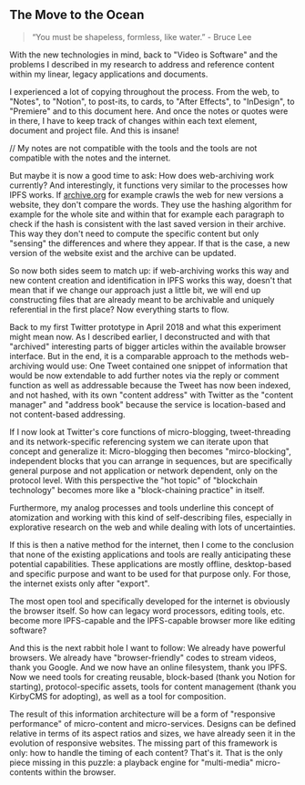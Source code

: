 ## The Move to the Ocean

> “You must be shapeless, formless, like water.” - Bruce Lee

With the new technologies in mind, back to "Video is Software" and the problems I described in my research to address and reference content within my linear, legacy applications and documents.

I experienced a lot of copying throughout the process. From the web, to "Notes", to "Notion", to post-its, to cards, to "After Effects", to "InDesign", to "Premiere" and to this document here. And once the notes or quotes were in there, I have to keep track of changes within each text element, document and project file. And this is insane!

// My notes are not compatible with the tools and the tools are not compatible with the notes and the internet.

But maybe it is now a good time to ask: How does web-archiving work currently? And interestingly, it functions very similar to the processes how IPFS works. If [archive.org](https://archive.org/) for example crawls the web for new versions a website, they don't compare the words. They use the hashing algorithm for example for the whole site and within that for example each paragraph to check if the hash is consistent with the last saved version in their archive. This way they don't need to compute the specific content but only "sensing" the differences and where they appear. If that is the case, a new version of the website exist and the archive can be updated.

So now both sides seem to match up: if web-archiving works this way and new content creation and identification in IPFS works this way, doesn't that mean that if we change our approach just a little bit, we will end up constructing files that are already meant to be archivable and uniquely referential in the first place? Now everything starts to flow.

Back to my first Twitter prototype in April 2018 and what this experiment might mean now. As I described earlier, I deconstructed and with that "archived" interesting parts of bigger articles within the available browser interface. But in the end, it is a comparable approach to the methods web-archiving would use: One Tweet contained one snippet of information that would be now extendable to add further notes via the reply or comment function as well as addressable because the Tweet has now been indexed, and not hashed, with its own "content address" with Twitter as the "content manager" and "address book" because the service is location-based and not content-based addressing.

If I now look at Twitter's core functions of micro-blogging, tweet-threading and its network-specific referencing system we can iterate upon that concept and generalize it:
Micro-blogging then becomes "mirco-blocking", independent blocks that you can arrange in sequences, but are specifically general purpose and not application or network dependent, only on the protocol level.
With this perspective the "hot topic" of "blockchain technology" becomes more like a "block-chaining practice" in itself.

Furthermore, my analog processes and tools underline this concept of atomization and working with this kind of self-describing files, especially in explorative research on the web and while dealing with lots of uncertainties.   

If this is then a native method for the internet, then I come to the conclusion that none of the existing applications and tools are really anticipating these potential capabilities. These applications are mostly offline, desktop-based and specific purpose and want to be used for that purpose only. For those, the internet exists only after "export".

The most open tool and specifically developed for the internet is obviously the browser itself. So how can legacy word processors, editing tools, etc. become more IPFS-capable and the IPFS-capable browser more like editing software?

And this is the next rabbit hole I want to follow:
We already have powerful browsers. We already have "browser-friendly" codes to stream videos, thank you Google. And we now have an online filesystem, thank you IPFS. Now we need tools for creating reusable, block-based (thank you Notion for starting), protocol-specific assets, tools for content management (thank you KirbyCMS for adopting), as well as a tool for composition.  

The result of this information architecture will be a form of "responsive performance" of micro-content and micro-services. Designs can be defined relative in terms of its aspect ratios and sizes, we have already seen it in the evolution of responsive websites. The missing part of this framework is only: how to handle the timing of each content? That's it. That is the only piece missing in this puzzle:
a playback engine for "multi-media" micro-contents within the browser.
